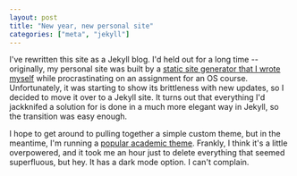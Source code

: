 ```yaml
---
layout: post
title: "New year, new personal site"
categories: ["meta", "jekyll"]
---
```

I've rewritten this site as a Jekyll blog. I'd held out for a long time -- originally, my personal site was built by a [static site generator that I wrote myself](https://github.com/jsstevenson/bssg) while procrastinating on an assignment for an OS course. Unfortunately, it was starting to show its brittleness with new updates, so I decided to move it over to a Jekyll site. It turns out that everything I'd jackknifed a solution for is done in a much more elegant way in Jekyll, so the transition was easy enough.

I hope to get around to pulling together a simple custom theme, but in the meantime, I'm running a [popular academic theme](https://github.com/alshedivat/al-folio). Frankly, I think it's a little overpowered, and it took me an hour just to delete everything that seemed superfluous, but hey. It has a dark mode option. I can't complain.
